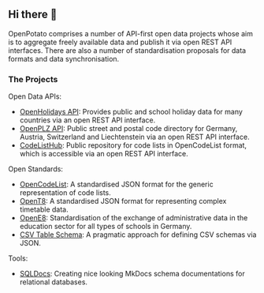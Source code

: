 ## Hi there 👋

OpenPotato comprises a number of API-first open data projects whose aim is to aggregate freely available data and publish it via open REST API interfaces. There are also a number of standardisation proposals for data formats and data synchronisation.

### The Projects

Open Data APIs:

+ [OpenHolidays API](https://www.openholidaysapi.org/): Provides public and school holiday data for many countries via an open REST API interface.
+ [OpenPLZ API](https://www.openplzapi.org/): Public street and postal code directory for Germany, Austria, Switzerland and Liechtenstein via an open REST API interface.
+ [CodeListHub](https://www.codelisthub.org/): Public repository for code lists in OpenCodeList format, which is accessible via an open REST API interface.

Open Standards:

+ [OpenCodeList](https://openpotato.github.io/opencodelist/en/): A standardised JSON format for the generic representation of code lists.
+ [OpenT8](https://openpotato.github.io/opent8/): A standardised JSON format for representing complex timetable data.
+ [OpenE8](https://openpotato.github.io/opene8/): Standardisation of the exchange of administrative data in the education sector for all types of schools in Germany. 
+ [CSV Table Schema](https://openpotato.github.io/csv-table-schema/): A pragmatic approach for defining CSV schemas via JSON.

Tools:

+ [SQLDocs](https://github.com/openpotato/sqldocs): Creating nice looking MkDocs schema documentations for relational databases.
